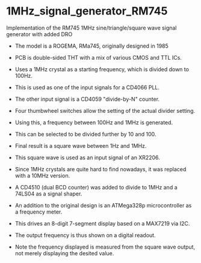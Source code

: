 # 1MHz_signal_generator_RM745
Implementation of the RM745 1MHz sine/triangle/square wave signal generator with added DRO 

- The model is a ROGEMA, RMa745, originally designed in 1985
- PCB is double-sided THT with a mix of various CMOS and TTL ICs. 
- Uses a 1MHz crystal as a starting frequency, which is divided down to 100Hz. 
- This is used as one of the input signals for a CD4066 PLL.
- The other input signal is a CD4059 "divide-by-N" counter.
- Four thumbwheel switches allow the setting of the actual divider setting.
- Using this, a frequency between 100Hz and 1MHz is generated.
- This can be selected to be divided further by 10 and 100.
- Final result is a square wave between 1Hz and 1MHz.
- This square wave is used as an input signal of an XR2206.

- Since 1MHz crystals are quite hard to find nowadays, it was replaced with a 10MHz version.
- A CD4510 (dual BCD counter) was added to divide to 1MHz and a 74LS04 as a signal shaper. 

- An addition to the original design is an ATMega328p microcontroller as a frequency meter.
- This drives an 8-digit 7-segment display based on a MAX7219 via I2C.
- The output frequency is thus shown on a digital readout.
- Note the frequency displayed is measured from the square wave output, not merely displaying the desited value. 

